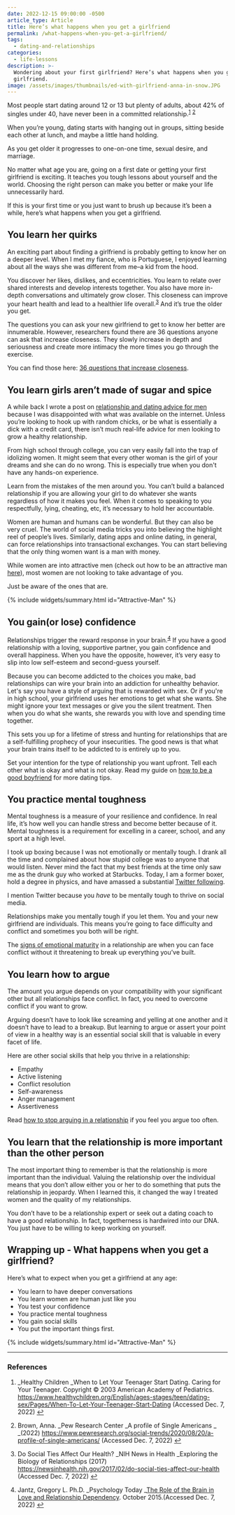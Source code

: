 ```yaml
---
date: 2022-12-15 09:00:00 -0500
article_type: Article
title: Here’s what happens when you get a girlfriend
permalink: /what-happens-when-you-get-a-girlfriend/
tags:
  - dating-and-relationships
categories:
  - life-lessons
description: >-
  Wondering about your first girlfriend? Here’s what happens when you get a
  girlfriend.
image: /assets/images/thumbnails/ed-with-girlfriend-anna-in-snow.JPG
---
```

Most people start dating around 12 or 13 but plenty of adults, about 42% of singles under 40, have never been in a committed relationship.<sup><a class="footnote" rel="footnote" href="#fn:1">1</a></sup> <sup><a class="footnote" rel="footnote" href="#fn:2">2</a></sup>

When you’re young, dating starts with hanging out in groups, sitting beside each other at lunch, and maybe a little hand holding.

As you get older it progresses to one-on-one time, sexual desire, and marriage.

No matter what age you are, going on a first date or getting your first girlfriend is exciting. It teaches you tough lessons about yourself and the world. Choosing the right person can make you better or make your life unnecessarily hard.

If this is your first time or you just want to brush up because it’s been a while, here’s what happens when you get a girlfriend.

## You learn her quirks

An exciting part about finding a girlfriend is probably getting to know her on a deeper level. When I met my fiance, who is Portuguese, I enjoyed learning about all the ways she was different from me–a kid from the hood.

You discover her likes, dislikes, and eccentricities. You learn to relate over shared interests and develop interests together. You also have more in-depth conversations and ultimately grow closer. This closeness can improve your heart health and lead to a healthier life overall.<sup><a class="footnote" rel="footnote" href="#fn:3">3</a></sup> And it’s true the older you get.

The questions you can ask your new girlfriend to get to know her better are innumerable. However, researchers found there are 36 questions anyone can ask that increase closeness. They slowly increase in depth and seriousness and create more intimacy the more times you go through the exercise.

You can find those here: [36 questions that increase closeness](https://ggia.berkeley.edu/practice/36_questions_for_increasing_closeness).

## You learn girls aren’t made of sugar and spice

A while back I wrote a post on [relationship and dating advice for men](https://edlatimore.com/relationship-advice/) because I was disappointed with what was available on the internet. Unless you’re looking to hook up with random chicks, or be what is essentially a dick with a credit card, there isn’t much real-life advice for men looking to grow a healthy relationship.

From high school through college, you can very easily fall into the trap of idolizing women. It might seem that every other woman is the girl of your dreams and she can do no wrong. This is especially true when you don't have any hands-on experience.

Learn from the mistakes of the men around you. You can’t build a balanced relationship if you are allowing your girl to do whatever she wants regardless of how it makes you feel. When it comes to speaking to you respectfully, lying, cheating, etc, it’s necessary to hold her accountable.

Women are human and humans can be wonderful. But they can also be very cruel. The world of social media tricks you into believing the highlight reel of people’s lives. Similarly, dating apps and online dating, in general, can force relationships into transactional exchanges. You can start believing that the only thing women want is a man with money.

While women are into attractive men (check out how to be an attractive man [here](https://edlatimore.com/how-to-be-an-attractive-man/)), most women are not looking to take advantage of you.

Just be aware of the ones that are.

{% include widgets/summary.html id="Attractive-Man" %}

## You gain(or lose) confidence

Relationships trigger the reward response in your brain.<sup><a class="footnote" rel="footnote" href="#fn:4">4</a></sup> If you have a good relationship with a loving, supportive partner, you gain confidence and overall happiness. When you have the opposite, however, it’s very easy to slip into low self-esteem and second-guess yourself.

Because you can become addicted to the choices you make, bad relationships can wire your brain into an addiction for unhealthy behavior. Let's say you have a style of arguing that is rewarded with sex. Or if you're in high school, your girlfriend uses her emotions to get what she wants. She might ignore your text messages or give you the silent treatment. Then when you do what she wants, she rewards you with love and spending time together.

This sets you up for a lifetime of stress and hunting for relationships that are a self-fulfilling prophecy of your insecurities. The good news is that what your brain trains itself to be addicted to is entirely up to you.

Set your intention for the type of relationship you want upfront. Tell each other what is okay and what is not okay. Read my guide on [how to be a good boyfriend](https://edlatimore.com/how-to-be-a-good-boyfriend/) for more dating tips.

## You practice mental toughness

Mental toughness is a measure of your resilience and confidence. In real life, it’s how well you can handle stress and become better because of it. Mental toughness is a requirement for excelling in a career, school, and any sport at a high level.

I took up boxing because I was not emotionally or mentally tough. I drank all the time and complained about how stupid college was to anyone that would listen. Never mind the fact that my best friends at the time only saw me as the drunk guy who worked at Starbucks. Today, I am a former boxer, hold a degree in physics, and have amassed a substantial [Twitter following](https://twitter.com/EdLatimore).

I mention Twitter because you *have* to be mentally tough to thrive on social media.

Relationships make you mentally tough if you let them. You and your new girlfriend are individuals. This means you’re going to face difficulty and conflict and sometimes you both will be right.

The [signs of emotional maturity](https://edlatimore.com/signs-of-maturity/) in a relationship are when you can face conflict without it threatening to break up everything you’ve built.

## You learn how to argue

The amount you argue depends on your compatibility with your significant other but all relationships face conflict. In fact, you need to overcome conflict if you want to grow.

Arguing doesn’t have to look like screaming and yelling at one another and it doesn’t have to lead to a breakup. But learning to argue or assert your point of view in a healthy way is an essential social skill that is valuable in every facet of life.

Here are other social skills that help you thrive in a relationship:

* Empathy
* Active listening
* Conflict resolution
* Self-awareness
* Anger management
* Assertiveness

Read [how to stop arguing in a relationship](https://docs.google.com/document/d/15i6pIrTP5P0BuIGfsYwYPPGFsHF1KfSTx2tykQ2hCDY/edit) if you feel you argue too often.

## You learn that the relationship is more important than the other person

The most important thing to remember is that the relationship is more important than the individual. Valuing the relationship over the individual means that you don’t allow either you or her to do something that puts the relationship in jeopardy. When I learned this, it changed the way I treated women and the quality of my relationships.

You don’t have to be a relationship expert or seek out a dating coach to have a good relationship. In fact, togetherness is hardwired into our DNA. You just have to be willing to keep working on yourself.

## Wrapping up - What happens when you get a girlfriend?

Here’s what to expect when you get a girlfriend at any age:

* You learn to have deeper conversations
* You learn women are human just like you
* You test your confidence
* You practice mental toughness
* You gain social skills
* You put the important things first.

{% include widgets/summary.html id="Attractive-Man" %}

---

### References

<div class="footnotes"><ol><li><p>_Healthy Children _When to Let Your Teenager Start Dating. Caring for Your Teenager. Copyright © 2003 American Academy of Pediatrics. <a href="https://www.healthychildren.org/English/ages-stages/teen/dating-sex/Pages/When-To-Let-Your-Teenager-Start-Dating">https://www.healthychildren.org/English/ages-stages/teen/dating-sex/Pages/When-To-Let-Your-Teenager-Start-Dating</a> (Accessed Dec. 7, 2022)&nbsp;<a class="reversefootnote" href="#fnref:1">↩</a></p></li><li><p>Brown, Anna. _Pew Research Center _A profile of Single Americans _ _(2022) <a href="https://www.pewresearch.org/social-trends/2020/08/20/a-profile-of-single-americans/">https://www.pewresearch.org/social-trends/2020/08/20/a-profile-of-single-americans/</a> (Accessed Dec. 7, 2022)&nbsp;<a class="reversefootnote" href="#fnref:2">↩</a></p></li><li><p>Do Social Ties Affect Our Health? _NIH News in Health _Exploring the Biology of Relationships (2017) <a href="https://newsinhealth.nih.gov/2017/02/do-social-ties-affect-our-health">https://newsinhealth.nih.gov/2017/02/do-social-ties-affect-our-health</a> (Accessed Dec. 7, 2022)&nbsp;<a class="reversefootnote" href="#fnref:3">↩</a></p></li><li><p>Jantz, Gregory L. Ph.D. _Psychology Today _<a href="https://www.psychologytoday.com/us/blog/hope-relationships/201510/the-role-the-brain-in-love-and-relationship-dependency#:~:text=Being%20in%20a%20relationship%20triggers,a%20powerful%20pull%20toward%20relationships">The Role of the Brain in Love and Relationship Dependency</a>. October 2015.(Accessed Dec. 7, 2022)&nbsp;<a class="reversefootnote" href="#fnref:4">↩</a></p></li></ol></div>